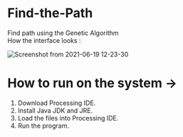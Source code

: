# Find-the-Path
Find path using the Genetic Algorithm
<br>
How the interface looks : 

![Screenshot from 2021-06-19 12-23-30](https://user-images.githubusercontent.com/78170569/122634016-510a5d80-d0f9-11eb-8063-9b8629257134.png)

# How to run on the system ->
1. Download Processing IDE.
2. Install Java JDK and JRE.
3. Load the files into Processing IDE.
4. Run the program.
